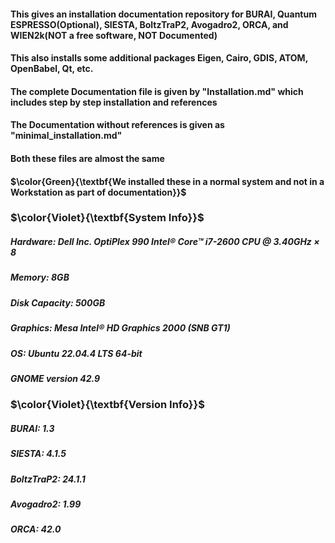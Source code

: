 
#### This gives an installation documentation repository for BURAI, Quantum ESPRESSO(Optional), SIESTA, BoltzTraP2, Avogadro2, ORCA, and WIEN2k(NOT a free software, NOT Documented)
#### This also installs some additional packages Eigen, Cairo, GDIS, ATOM, OpenBabel, Qt, etc.
#### The complete Documentation file is given by "Installation.md" which includes step by step installation and references
#### The Documentation without references is given as "minimal_installation.md"
#### Both these files are almost the same


#### $\color{Green}{\textbf{We installed these in a normal system and not in a Workstation as part of documentation}}$
### $\color{Violet}{\textbf{System Info}}$
##### Hardware: Dell Inc. OptiPlex 990 Intel® Core™ i7-2600 CPU @ 3.40GHz × 8
##### Memory: 8GB
##### Disk Capacity: 500GB
##### Graphics: Mesa Intel® HD Graphics 2000 (SNB GT1)
##### OS: Ubuntu 22.04.4 LTS 64-bit
##### GNOME version 42.9

### $\color{Violet}{\textbf{Version Info}}$
##### BURAI: 1.3 
##### SIESTA: 4.1.5 
##### BoltzTraP2: 24.1.1
##### Avogadro2: 1.99
##### ORCA: 42.0
